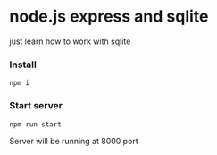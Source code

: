 # node.js express and sqlite
just learn how to work with sqlite

### Install
```npm i```

### Start server
```npm run start```

Server will be running at 8000 port